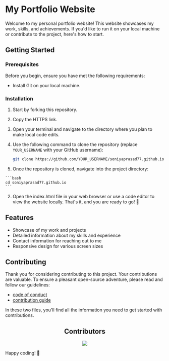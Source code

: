 # My Portfolio Website

Welcome to my personal portfolio website! This website showcases my work, skills, and achievements. If you'd like to run it on your local machine or contribute to the project, here's how to start.

## Getting Started

### Prerequisites

Before you begin, ensure you have met the following requirements:

- Install Git on your local machine.

### Installation

1. Start by forking this repository.

2. Copy the HTTPS link.

3. Open your terminal and navigate to the directory where you plan to make local code edits.

4. Use the following command to clone the repository (replace `YOUR_USERNAME` with your GitHub username):

   ```bash
   git clone https://github.com/YOUR_USERNAME/soniyaprasad77.github.io.git
   ```
  1. Once the repository is cloned, navigate into the project directory:
  
    ```bash
    cd soniyaprasad77.github.io
    ```
  2. Open the index.html file in your web browser or use a code editor to view the website locally.
  That's it, and you are ready to go! 🚀

## Features
- Showcase of my work and projects
- Detailed information about my skills and experience
- Contact information for reaching out to me
- Responsive design for various screen sizes

## Contributing
Thank you for considering contributing to this project. Your contributions are valuable. To ensure a pleasant open-source adventure, please read and follow our guidelines:

- [code of conduct](./CODE_OF_CONDUCT.md)
- [contribution guide](./CONTRIBUTING.md)
  
In these two files, you'll find all the information you need to get started with contributions.

<h2 align="center"><b>Contributors</b></h2>
   
<p align="center">
<a href="https://github.com/soniyaprasad77/soniyaprasad77.github.io/graphs/contributors">
  <img src="https://contrib.rocks/image?repo=soniyaprasad77/soniyaprasad77.github.io" />
</a>


Happy coding! 🌟

